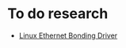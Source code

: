 # To do research

- [Linux Ethernet Bonding Driver](https://www.kernel.org/doc/Documentation/networking/bonding.txt)
